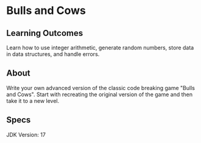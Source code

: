 # Bulls and Cows
 
## Learning Outcomes
Learn how to use integer arithmetic, generate random numbers, store data in data structures, and handle errors. 
 
## About
Write your own advanced version of the classic code breaking game "Bulls and Cows". Start with recreating the original version of the game and then take it to a new level.

## Specs
JDK Version: 17
